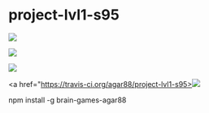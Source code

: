 # project-lvl1-s95

<a href="https://codeclimate.com/github/agar88/project-lvl1-s95"><img src="https://codeclimate.com/github/agar88/project-lvl1-s95/badges/gpa.svg" /></a>

<a href="https://codeclimate.com/github/agar88/project-lvl1-s95/coverage"><img src="https://codeclimate.com/github/agar88/project-lvl1-s95/badges/coverage.svg" /></a>

<a href="https://codeclimate.com/github/agar88/project-lvl1-s95"><img src="https://codeclimate.com/github/agar88/project-lvl1-s95/badges/issue_count.svg" /></a>

<a href="https://travis-ci.org/agar88/project-lvl1-s95><img src="https://travis-ci.org/agar88/project-lvl1-s95.svg"></a>

npm install -g brain-games-agar88
